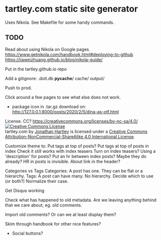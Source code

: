 # tartley.com static site generator

Uses Nikola. See Makefile for some handy commands.

## TODO

Read about using Nikola on Google pages.
    https://www.getnikola.com/handbook.html#deploying-to-github
    https://jiaweizhuang.github.io/blog/nikola-guide/

Put in the tartley.github.io repo

Add a gitignore:
    .doit.db
    __pycache__/
    cache/
    output/

Push to prod.

Click around a few pages to see what else does not work.
* package icon in .tar.gz download on:
  http://127.0.0.1:8000/posts/2020/2/5/dina-as-otf.html

License. CC?
https://creativecommons.org/licenses/by-nc-sa/4.0/
<a rel="license" href="http://creativecommons.org/licenses/by-nc-sa/4.0/"><img alt="Creative Commons License" style="border-width:0" src="https://i.creativecommons.org/l/by-nc-sa/4.0/88x31.png" /></a><br /><span xmlns:dct="http://purl.org/dc/terms/" property="dct:title">tartley.com</span> by <a xmlns:cc="http://creativecommons.org/ns#" href="https://www.tartley.com" property="cc:attributionName" rel="cc:attributionURL">Jonathan Hartley</a> is licensed under a <a rel="license" href="http://creativecommons.org/licenses/by-nc-sa/4.0/">Creative Commons Attribution-NonCommercial-ShareAlike 4.0 International License</a>.

Customize theme to:
    Put tags at top of posts?
    Put tags at top of posts in index
    Check it still works with index teasers
    Turn on Index teasers?
        Using a 'description' for posts?
    Put an hr between index posts?
        Maybe they do already? HR in posts is invisible.
    About link in the header?

Categories vs Tags
Categories: A post has one. They can be flat or a hierarchy.
Tags: A post can have many. No hierarchy.
Decide which to use (or both?)
Normalize their case.

Get Disqus working

Check what has happened to old metadata.
Are we leaving anything behind that we care about, eg. old comments.

Import old comments? Or can we at least display them?

Skim through handbook for other nice features?
* Social buttons?

